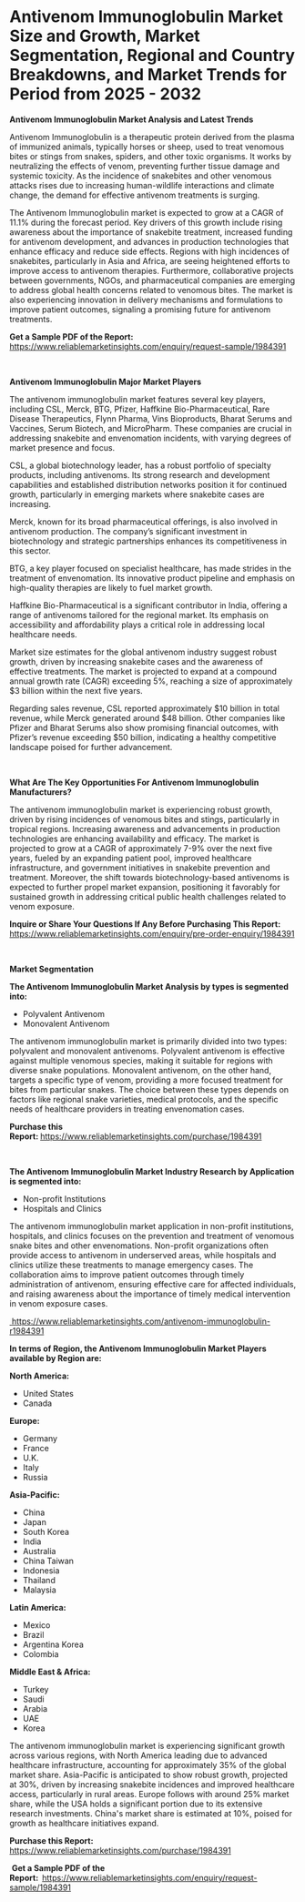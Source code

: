<p><h1>Antivenom Immunoglobulin Market Size and Growth, Market Segmentation, Regional and Country Breakdowns, and Market Trends for Period from 2025 -  2032</h1></p><p><strong>Antivenom Immunoglobulin Market Analysis and Latest Trends</strong></p>
<p><p>Antivenom Immunoglobulin is a therapeutic protein derived from the plasma of immunized animals, typically horses or sheep, used to treat venomous bites or stings from snakes, spiders, and other toxic organisms. It works by neutralizing the effects of venom, preventing further tissue damage and systemic toxicity. As the incidence of snakebites and other venomous attacks rises due to increasing human-wildlife interactions and climate change, the demand for effective antivenom treatments is surging.</p><p>The Antivenom Immunoglobulin market is expected to grow at a CAGR of 11.1% during the forecast period. Key drivers of this growth include rising awareness about the importance of snakebite treatment, increased funding for antivenom development, and advances in production technologies that enhance efficacy and reduce side effects. Regions with high incidences of snakebites, particularly in Asia and Africa, are seeing heightened efforts to improve access to antivenom therapies. Furthermore, collaborative projects between governments, NGOs, and pharmaceutical companies are emerging to address global health concerns related to venomous bites. The market is also experiencing innovation in delivery mechanisms and formulations to improve patient outcomes, signaling a promising future for antivenom treatments.</p></p>
<p><strong>Get a Sample PDF of the Report:&nbsp;</strong> <a href="https://www.reliablemarketinsights.com/enquiry/request-sample/1984391?utm_campaign=2197&utm_medium=2&utm_source=Github&utm_content=ia&utm_term=19042025&utm_id=antivenom-immunoglobulin">https://www.reliablemarketinsights.com/enquiry/request-sample/1984391</a></p>
<p>&nbsp;</p>
<p><strong>Antivenom Immunoglobulin Major Market Players</strong></p>
<p><p>The antivenom immunoglobulin market features several key players, including CSL, Merck, BTG, Pfizer, Haffkine Bio-Pharmaceutical, Rare Disease Therapeutics, Flynn Pharma, Vins Bioproducts, Bharat Serums and Vaccines, Serum Biotech, and MicroPharm. These companies are crucial in addressing snakebite and envenomation incidents, with varying degrees of market presence and focus.</p><p>CSL, a global biotechnology leader, has a robust portfolio of specialty products, including antivenoms. Its strong research and development capabilities and established distribution networks position it for continued growth, particularly in emerging markets where snakebite cases are increasing.</p><p>Merck, known for its broad pharmaceutical offerings, is also involved in antivenom production. The company’s significant investment in biotechnology and strategic partnerships enhances its competitiveness in this sector.</p><p>BTG, a key player focused on specialist healthcare, has made strides in the treatment of envenomation. Its innovative product pipeline and emphasis on high-quality therapies are likely to fuel market growth.</p><p>Haffkine Bio-Pharmaceutical is a significant contributor in India, offering a range of antivenoms tailored for the regional market. Its emphasis on accessibility and affordability plays a critical role in addressing local healthcare needs.</p><p>Market size estimates for the global antivenom industry suggest robust growth, driven by increasing snakebite cases and the awareness of effective treatments. The market is projected to expand at a compound annual growth rate (CAGR) exceeding 5%, reaching a size of approximately $3 billion within the next five years.</p><p>Regarding sales revenue, CSL reported approximately $10 billion in total revenue, while Merck generated around $48 billion. Other companies like Pfizer and Bharat Serums also show promising financial outcomes, with Pfizer’s revenue exceeding $50 billion, indicating a healthy competitive landscape poised for further advancement.</p></p>
<p>&nbsp;</p>
<p><strong>What Are The Key Opportunities For Antivenom Immunoglobulin Manufacturers?</strong></p>
<p><p>The antivenom immunoglobulin market is experiencing robust growth, driven by rising incidences of venomous bites and stings, particularly in tropical regions. Increasing awareness and advancements in production technologies are enhancing availability and efficacy. The market is projected to grow at a CAGR of approximately 7-9% over the next five years, fueled by an expanding patient pool, improved healthcare infrastructure, and government initiatives in snakebite prevention and treatment. Moreover, the shift towards biotechnology-based antivenoms is expected to further propel market expansion, positioning it favorably for sustained growth in addressing critical public health challenges related to venom exposure.</p></p>
<p><strong>Inquire or Share Your Questions If Any Before Purchasing This Report:</strong> <a href="https://www.reliablemarketinsights.com/enquiry/pre-order-enquiry/1984391?utm_campaign=2197&utm_medium=2&utm_source=Github&utm_content=ia&utm_term=19042025&utm_id=antivenom-immunoglobulin">https://www.reliablemarketinsights.com/enquiry/pre-order-enquiry/1984391</a></p>
<p>&nbsp;</p>
<p><strong>Market Segmentation</strong></p>
<p><strong>The Antivenom Immunoglobulin Market Analysis by types is segmented into:</strong></p>
<p><ul><li>Polyvalent Antivenom</li><li>Monovalent Antivenom</li></ul></p>
<p><p>The antivenom immunoglobulin market is primarily divided into two types: polyvalent and monovalent antivenoms. Polyvalent antivenom is effective against multiple venomous species, making it suitable for regions with diverse snake populations. Monovalent antivenom, on the other hand, targets a specific type of venom, providing a more focused treatment for bites from particular snakes. The choice between these types depends on factors like regional snake varieties, medical protocols, and the specific needs of healthcare providers in treating envenomation cases.</p></p>
<p><strong>Purchase this Report:&nbsp;</strong><a href="https://www.reliablemarketinsights.com/purchase/1984391?utm_campaign=2197&utm_medium=2&utm_source=Github&utm_content=ia&utm_term=19042025&utm_id=antivenom-immunoglobulin">https://www.reliablemarketinsights.com/purchase/1984391</a></p>
<p>&nbsp;</p>
<p><strong>The Antivenom Immunoglobulin Market Industry Research by Application is segmented into:</strong></p>
<p><ul><li>Non-profit Institutions</li><li>Hospitals and Clinics</li></ul></p>
<p><p>The antivenom immunoglobulin market application in non-profit institutions, hospitals, and clinics focuses on the prevention and treatment of venomous snake bites and other envenomations. Non-profit organizations often provide access to antivenom in underserved areas, while hospitals and clinics utilize these treatments to manage emergency cases. The collaboration aims to improve patient outcomes through timely administration of antivenom, ensuring effective care for affected individuals, and raising awareness about the importance of timely medical intervention in venom exposure cases.</p></p>
<p><a href="https://www.reliablemarketinsights.com/antivenom-immunoglobulin-r1984391?utm_campaign=2197&utm_medium=2&utm_source=Github&utm_content=ia&utm_term=19042025&utm_id=antivenom-immunoglobulin">&nbsp;https://www.reliablemarketinsights.com/antivenom-immunoglobulin-r1984391</a></p>
<p><strong>In terms of Region, the Antivenom Immunoglobulin Market Players available by Region are:</strong></p>
<p>
    <p> <strong> North America: </strong>
        <ul>
            <li>United States</li>
            <li>Canada</li>
        </ul>
        </p> 
    <p> <strong> Europe: </strong>
        <ul>
            <li>Germany</li>
            <li>France</li>
            <li>U.K.</li>
            <li>Italy</li>
            <li>Russia</li>
        </ul>
        </p> 
    <p> <strong> Asia-Pacific: </strong>
        <ul>
            <li>China</li>
            <li>Japan</li>
            <li>South Korea</li>
            <li>India</li>
            <li>Australia</li>
            <li>China Taiwan</li>
            <li>Indonesia</li>
            <li>Thailand</li>
            <li>Malaysia</li>
        </ul>
        </p> 
    <p> <strong> Latin America: </strong>
        <ul>
            <li>Mexico</li>
            <li>Brazil</li>
            <li>Argentina Korea</li>
            <li>Colombia</li>
        </ul>
        </p> 
    <p> <strong> Middle East & Africa: </strong>
        <ul>
            <li>Turkey</li>
            <li>Saudi</li>
            <li>Arabia</li>
            <li>UAE</li>
            <li>Korea</li>
        </ul>
    </p>
    </p>
<p><p>The antivenom immunoglobulin market is experiencing significant growth across various regions, with North America leading due to advanced healthcare infrastructure, accounting for approximately 35% of the global market share. Asia-Pacific is anticipated to show robust growth, projected at 30%, driven by increasing snakebite incidences and improved healthcare access, particularly in rural areas. Europe follows with around 25% market share, while the USA holds a significant portion due to its extensive research investments. China's market share is estimated at 10%, poised for growth as healthcare initiatives expand.</p></p>
<p><strong>Purchase this Report: </strong><a href="https://www.reliablemarketinsights.com/purchase/1984391?utm_campaign=2197&utm_medium=2&utm_source=Github&utm_content=ia&utm_term=19042025&utm_id=antivenom-immunoglobulin">https://www.reliablemarketinsights.com/purchase/1984391</a></p>
<p>&nbsp;<strong>Get a Sample PDF of the Report:&nbsp;&nbsp;</strong><a href="https://www.reliablemarketinsights.com/enquiry/request-sample/1984391?utm_campaign=2197&utm_medium=2&utm_source=Github&utm_content=ia&utm_term=19042025&utm_id=antivenom-immunoglobulin">https://www.reliablemarketinsights.com/enquiry/request-sample/1984391</a></p>
<p><strong></strong></p>
<p><p></p><p></p><p></p></p>